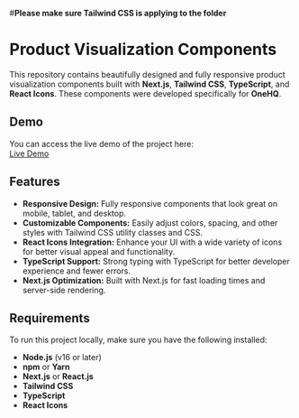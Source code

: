#**Please make sure Tailwind CSS is applying to the folder**

# Product Visualization Components

This repository contains beautifully designed and fully responsive product visualization components built with **Next.js**, **Tailwind CSS**, **TypeScript**, and **React Icons**. These components were developed specifically for **OneHQ**.
## Demo

You can access the live demo of the project here:  
[Live Demo](https://product-section-test.vercel.app/)

## Features

- **Responsive Design:** Fully responsive components that look great on mobile, tablet, and desktop.
- **Customizable Components:** Easily adjust colors, spacing, and other styles with Tailwind CSS utility classes and CSS.
- **React Icons Integration:** Enhance your UI with a wide variety of icons for better visual appeal and functionality.
- **TypeScript Support:** Strong typing with TypeScript for better developer experience and fewer errors.
- **Next.js Optimization:** Built with Next.js for fast loading times and server-side rendering.

## Requirements

To run this project locally, make sure you have the following installed:

- **Node.js** (v16 or later)
- **npm** or **Yarn**
- **Next.js** or **React.js**
- **Tailwind CSS**
- **TypeScript**
- **React Icons**


